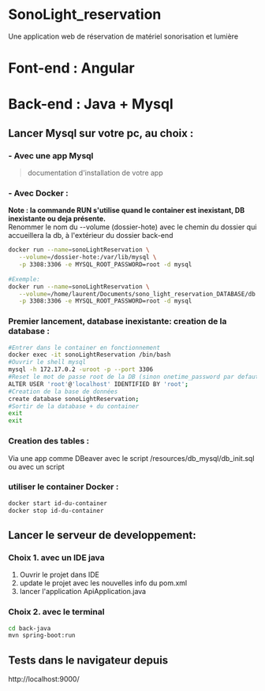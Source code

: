 # SonoLight_reservation
 Une application web de réservation de matériel sonorisation et lumière

# Font-end : Angular


# Back-end : Java + Mysql

## Lancer Mysql sur votre pc, au choix :
### - Avec une app Mysql
>documentation d'installation de votre app
### - Avec Docker :

**Note : la commande RUN s'utilise quand le container est inexistant, DB inexistante ou deja présente.**  
Renommer le nom du --volume (dossier-hote) avec le chemin du dossier qui accueillera la db, à l'extérieur du dossier back-end
```sh
docker run --name=sonoLightReservation \
   --volume=/dossier-hote:/var/lib/mysql \
   -p 3308:3306 -e MYSQL_ROOT_PASSWORD=root -d mysql
   
#Exemple:
docker run --name=sonoLightReservation \
   --volume=/home/laurent/Documents/sono_light_reservation_DATABASE/db:/var/lib/mysql \
   -p 3308:3306 -e MYSQL_ROOT_PASSWORD=root -d mysql
```
### Premier lancement, database inexistante: creation de la database :
```sh
#Entrer dans le container en fonctionnement
docker exec -it sonoLightReservation /bin/bash
#Ouvrir le shell mysql
mysql -h 172.17.0.2 -uroot -p --port 3306
#Reset le mot de passe root de la DB (sinon onetime_password par defaut)
ALTER USER 'root'@'localhost' IDENTIFIED BY 'root';
#Creation de la base de données
create database sonoLightReservation;
#Sortir de la database + du container
exit
exit
```
### Creation des tables :
Via une app comme DBeaver avec le script /resources/db_mysql/db_init.sql  
ou avec un script
### utiliser le container Docker :
```sh
docker start id-du-container
docker stop id-du-container
```

## Lancer le serveur de developpement:

### Choix 1. avec un IDE java
1. Ouvrir le projet dans IDE
2. update le projet avec les nouvelles info du pom.xml
3. lancer l'application ApiApplication.java

### Choix 2. avec le terminal
```sh
cd back-java
mvn spring-boot:run
```
## Tests dans le navigateur depuis
http://localhost:9000/